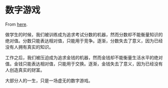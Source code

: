 # 数字游戏

From [here](https://yinwang1.substack.com/p/number-game).

做学生的时候，我们被训练成为追求考试分数的机器，然而分数却不能衡量知识的绝对值。分数只能表达相对值，只能用于竞争。逐渐，分数失去了意义，因为已经没有人拥有真实的知识。

工作之后，我们被压迫成为追求金钱的机器，然而金钱却不能衡量生活水平的绝对值。金钱只能表达相对值，只能用于交换。逐渐，金钱失去了意义，因为已经没有人创造真实的财富。

大部分人的一生，只是一场虚无的数字游戏。

